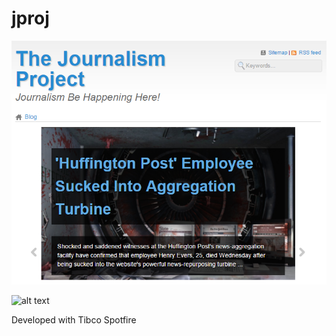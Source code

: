 # jproj

![alt text](https://github.com/johnfkraus/jproj/blob/master/jproj.png "Journalism Project screenshot")

![alt text](http://johnfkraus.com/images/terrorist-incidents-tibco.PNG "Terrorist Incidents Represented Graphically Across Time, Location, Perpetrators and Weapons")

Developed with Tibco Spotfire
